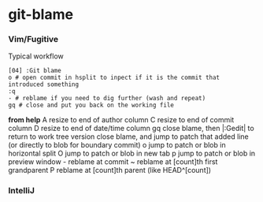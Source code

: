 # git-blame

### Vim/Fugitive

Typical workflow

```
[04] :Git blame
o # open commit in hsplit to inpect if it is the commit that introduced something
:q
- # reblame if you need to dig further (wash and repeat)
gq # close and put you back on the working file
```

**from help**
                        A     resize to end of author column
                        C     resize to end of commit column
                        D     resize to end of date/time column
                        gq    close blame, then |:Gedit| to return to work
                              tree version
                        <CR>  close blame, and jump to patch that added line
                              (or directly to blob for boundary commit)
                        o     jump to patch or blob in horizontal split
                        O     jump to patch or blob in new tab
                        p     jump to patch or blob in preview window
                        -     reblame at commit
                        ~     reblame at [count]th first grandparent
                        P     reblame at [count]th parent (like HEAD^[count])

### IntelliJ

